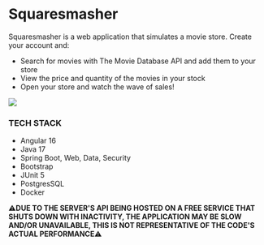 # Squaresmasher
Squaresmasher is a web application that simulates a movie store. Create your account and:

- Search for movies with The Movie Database API and add them to your store
- View the price and quantity of the movies in your stock
- Open your store and watch the wave of sales!

![](https://github.com/vitorrf4/squaresmasher/assets/130310963/bb904a8b-35d2-4020-885b-d0eddeaf6e2b)

### TECH STACK
- Angular 16
- Java 17
- Spring Boot, Web, Data, Security
- Bootstrap
- JUnit 5
- PostgresSQL
- Docker

⚠️**DUE TO THE SERVER'S API BEING HOSTED ON A FREE SERVICE THAT SHUTS DOWN WITH INACTIVITY,
THE APPLICATION MAY BE SLOW AND/OR UNAVAILABLE, THIS IS NOT REPRESENTATIVE OF THE CODE'S ACTUAL PERFORMANCE**⚠️
